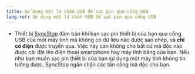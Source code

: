 ```yaml
---
title: Sử dụng một lá chắn USB để sạc pin qua cổng USB
lang-ref: Sử dụng một lá chắn USB để sạc pin qua cổng USB
---
```


- Thiết bị [SyncStop](http://syncstop.com/) đảm bảo khi bạn sạc pin thiết bị của bạn qua cổng USB của một máy tính mà không có dữ liệu nào được sao chép, và **chỉ có điện** được truyền qua. Việc này cản không cho bất cứ mã độc nào được cài đặt lên điện thoại smartphone hay máy tính bảng của bạn. Nếu như bạn muốn sạc pin thiết bị của bạn sử dụng một máy tính không tin tưởng được, SyncStop ngăn chặn các tấn công mã độc cho bạn.
